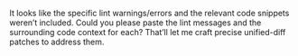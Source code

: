 It looks like the specific lint warnings/errors and the relevant code snippets weren’t included. Could you please paste the lint messages and the surrounding code context for each? That’ll let me craft precise unified-diff patches to address them.